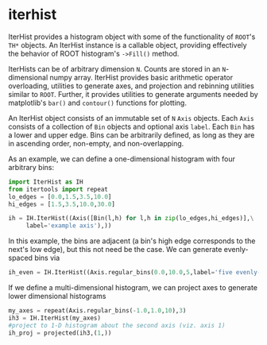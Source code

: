 # iterhist

IterHist provides a histogram object with some of the
functionality of `ROOT`'s `TH*` objects. An IterHist instance
is a callable object, providing effectively the behavior of
ROOT histogram's `->Fill()` method.

IterHists can be of arbitrary dimension `N`. Counts are stored
in an `N`-dimensional numpy array. IterHist provides basic
arithmetic operator overloading, utilities to generate
axes, and projection and rebinning utilities similar to `ROOT`.
Further, it provides utilities to generate arguments needed
by matplotlib's `bar()` and `contour()` functions for plotting.

An IterHist object consists of an immutable set of `N` `Axis`
objects. Each `Axis` consists of a collection of `Bin` objects
and optional axis `label`. Each `Bin` has a lower and upper edge.
Bins can be arbitrarily defined, as long as they are in ascending
order, non-empty, and non-overlapping.

As an example, we can define a one-dimensional histogram
with four arbitrary bins:
```python
import IterHist as IH
from itertools import repeat
lo_edges = [0.0,1.5,3.5,10.0]
hi_edges = [1.5,3.5,10.0,30.0]

ih = IH.IterHist((Axis([Bin(l,h) for l,h in zip(lo_edges,hi_edges)],\
     label='example axis'),))
```

In this example, the bins are adjacent (a bin's high edge corresponds
to the next's low edge), but this not need be the case.
We can generate evenly-spaced bins via
```python
ih_even = IH.IterHist((Axis.regular_bins(0.0,10.0,5,label='five evenly-spaced bins'),))
```

If we define a multi-dimensional histogram, we can project axes to generate
lower dimensional histograms
```python
my_axes = repeat(Axis.regular_bins(-1.0,1.0,10),3)
ih3 = IH.IterHist(my_axes)
#project to 1-D histogram about the second axis (viz. axis 1)
ih_proj = projected(ih3,(1,))
```
